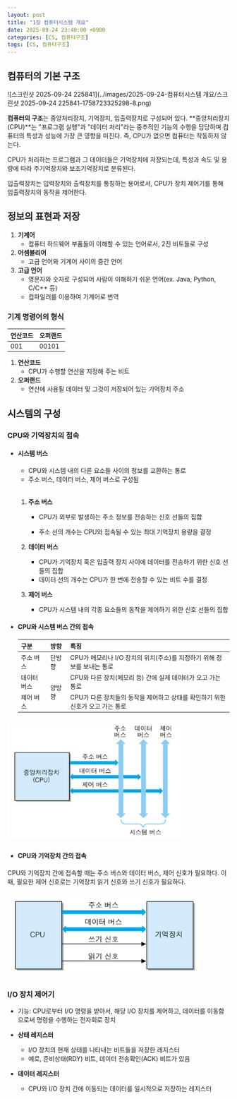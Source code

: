 ```yaml
---
layout: post
title: "1장 컴퓨터시스템 개요"
date: 2025-09-24 23:40:00 +0900
categories: [CS, 컴퓨터구조]
tags: [CS, 컴퓨터구조]
---
```


## **컴퓨터의 기본 구조**

![스크린샷 2025-09-24 225841](../images/2025-09-24-컴퓨터시스템 개요/스크린샷 2025-09-24 225841-1758723325298-8.png)

**컴퓨터의 구조**는 중앙처리장치, 기억장치, 입출력장치로 구성되어 있다. **중앙처리장치(CPU)**는 "프로그램 실행"과 "데이터 처리"라는 중추적인 기능의 수행을 담당하며 컴퓨터의 특성과 성능에 가장 큰 영향을 미친다. 즉, CPU가 없으면 컴퓨터는 작동하지 않는다.

CPU가 처리하는 프로그램과 그 데이터들은 기억장치에 저장되는데, 특성과 속도 및 용량에 따라 주기억장치와 보조기억장치로 분류된다.

입출력장치는 입력장치와 출력장치를 통칭하는 용어로서, CPU가 장치 제어기를 통해 입출력장치의 동작을 제어한다.



## **정보의 표현과 저장**

1. **기계어**
   - 컴퓨터 하드웨어 부품들이 이해할 수 있는 언어로서, 2진 비트들로 구성
2. **어셈블리어**
   - 고급 언어와 기계어 사이의 중간 언어
3. **고급 언어**
   - 영문자와 숫자로 구성되어 사람이 이해하기 쉬운 언어(ex. Java, Python, C/C++ 등)
   - 컴파일러를 이용하여 기계어로 번역

### **기계 명령어의 형식**

| 연산코드 | 오퍼랜드 |
| -------- | -------- |
| 001      | 00101    |

1. **연산코드**
   - CPU가 수행할 연산을 지정해 주는 비트
2. **오퍼랜드**
   - 연산에 사용될 데이터 및 그것이 저장되어 있는 기억장치 주소



## **시스템의 구성**

### **CPU와 기억장치의 접속**

- #### **시스템 버스**

  - CPU와 시스템 내의 다른 요소들 사이의 정보를 교환하는 통로
  - 주소 버스, 데이터 버스, 제어 버스로 구성됨

  <br>

  1. **주소 버스**

     - CPU가 외부로 발생하는 주소 정보를 전송하는 신호 선들의 집합

     - 주소 선의 개수는 CPU와 접속될 수 있는 최대 기억장치 용량을 결정

  2. **데이터 버스**

     - CPU가 기억장치 혹은 입출력 장치 사이에 데이터를 전송하기 위한 신호 선들의 집합
     - 데이터 선의 개수는 CPU가 한 번에 전송할 수 있는 비트 수를 결정
  
  3. **제어 버스**
  
     - CPU가 시스템 내의 각종 요소들의 동작을 제어하기 위한 신호 선들의 집합
  
     
  
- #### **CPU와 시스템 버스 간의 접속**

  <table>
    <thead>
      <tr>
        <th>구분</th>
        <th>방향</th>
        <th>특징</th>
      </tr>
    </thead>
    <tbody>
      <tr>
        <td>주소 버스</td>
        <td>단방향</td>
        <td>CPU가 메모리나 I/O 장치의 위치(주소)를 지정하기 위해 정보를 보내는 통로</td>
      </tr>
      <tr>
        <td>데이터 버스</td>
        <td rowspan="2">양방향</td>
        <td>CPU와 다른 장치(메모리 등) 간에 실제 데이터가 오고 가는 통로</td>
      </tr>
      <tr>
        <td>제어 버스</td>
        <td>CPU가 다른 장치들의 동작을 제어하고 상태를 확인하기 위한 신호가 오고 가는 통로</td>
      </tr>
    </tbody>
  </table>

<img src="../images/2025-09-24-컴퓨터시스템 개요/image-20250925010450022.png" alt="image-20250925010450022" style="zoom:80%;" />

- #### **CPU와 기억장치 간의 접속**

CPU와 기억장치 간에 접속할 때는 주소 버스와 데이터 버스, 제어 신호가 필요하다. 이때, 필요한 제어 신호로는 기억장치 읽기 신호와 쓰기 신호가 필요하다.

<img src="../images/2025-09-24-컴퓨터시스템 개요/image-20250925011000298.png" alt="image-20250925011000298" style="zoom:80%;" />

### **I/O 장치 제어기**

- 기능: CPU로부터 I/O 명령을 받아서, 해당 I/O 장치를 제어하고, 데이터를 이동함으로써 명령을 수행하는 전자회로 장치



- **상태 레지스터**
  - I/O 장치의 현재 상태를 나타내는 비트들을 저장한 레지스터
  - 예로, 준비상태(RDY) 비트, 데이터 전송확인(ACK) 비트가 있음
- **데이터 레지스터**
  - CPU와 I/O 장치 간에 이동되는 데이터를 일시적으로 저장하는 레지스터
